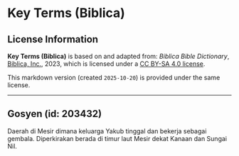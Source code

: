 # Key Terms (Biblica)

## License Information

**Key Terms (Biblica)** is based on and adapted from: _Biblica Bible Dictionary_, [Biblica, Inc.](https://www.biblica.com/), 2023, which is licensed under a [CC BY-SA 4.0 license](https://creativecommons.org/licenses/by-sa/4.0/legalcode.en).

This markdown version (created `2025-10-20`) is provided under the same license.



--------------------------------

## Gosyen (id: 203432)

Daerah di Mesir dimana keluarga Yakub tinggal dan bekerja sebagai gembala. Diperkirakan berada di timur laut Mesir dekat Kanaan dan Sungai Nil.


